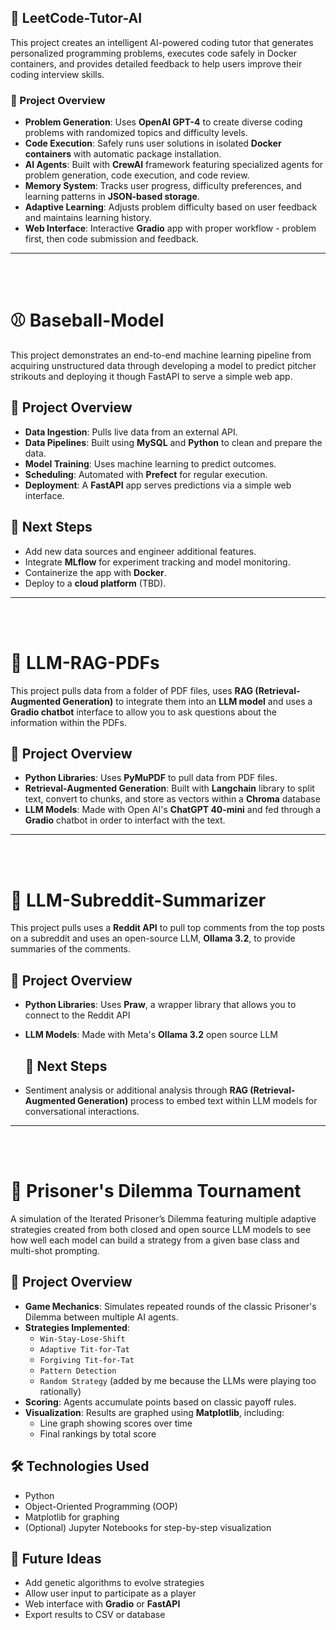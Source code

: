 ## **🚀 LeetCode-Tutor-AI**
This project creates an intelligent AI-powered coding tutor that generates personalized programming problems, executes code safely in Docker containers, and provides detailed feedback to help users improve their coding interview skills.

### **🔧 Project Overview**
* **Problem Generation**: Uses **OpenAI GPT-4** to create diverse coding problems with randomized topics and difficulty levels.
* **Code Execution**: Safely runs user solutions in isolated **Docker containers** with automatic package installation.
* **AI Agents**: Built with **CrewAI** framework featuring specialized agents for problem generation, code execution, and code review.
* **Memory System**: Tracks user progress, difficulty preferences, and learning patterns in **JSON-based storage**.
* **Adaptive Learning**: Adjusts problem difficulty based on user feedback and maintains learning history.
* **Web Interface**: Interactive **Gradio** app with proper workflow - problem first, then code submission and feedback.

---
<br><br>

# ⚾ Baseball-Model

This project demonstrates an end-to-end machine learning pipeline from acquiring unstructured data through developing a model to predict pitcher strikouts and deploying it though FastAPI to serve a simple web app.

## 🔧 Project Overview

- **Data Ingestion**: Pulls live data from an external API.
- **Data Pipelines**: Built using **MySQL** and **Python** to clean and prepare the data.
- **Model Training**: Uses machine learning to predict outcomes.
- **Scheduling**: Automated with **Prefect** for regular execution.
- **Deployment**: A **FastAPI** app serves predictions via a simple web interface.

## 🚀 Next Steps

- Add new data sources and engineer additional features.
- Integrate **MLflow** for experiment tracking and model monitoring.
- Containerize the app with **Docker**.
- Deploy to a **cloud platform** (TBD).

---
<br><br>


# 📰 LLM-RAG-PDFs

This project pulls data from a folder of PDF files, uses **RAG (Retrieval-Augmented Generation)** to integrate them into an **LLM model** and uses a **Gradio chatbot** interface to allow you to ask questions about the information within the PDFs.

## 🔧 Project Overview

- **Python Libraries**: Uses **PyMuPDF** to pull data from PDF files.
- **Retrieval-Augmented Generation**: Built with **Langchain** library to split text, convert to chunks, and store as vectors within a **Chroma** database
- **LLM Models**: Made with Open AI's **ChatGPT 40-mini** and fed through a **Gradio** chatbot in order to interfact with the text.

---
<br><br>


# 🤖  LLM-Subreddit-Summarizer

This project pulls uses a **Reddit API** to pull top comments from the top posts on a subreddit and uses an open-source LLM, **Ollama 3.2**, to provide summaries of the comments.

## 🔧 Project Overview

- **Python Libraries**: Uses **Praw**,  a wrapper library that allows you to connect to the Reddit API
- **LLM Models**: Made with Meta's **Ollama 3.2** open source LLM

  ## 🚀 Next Steps

- Sentiment analysis or additional analysis through **RAG (Retrieval-Augmented Generation)** process to embed text within LLM models for conversational interactions.

---
<br><br>


# 🤝 Prisoner's Dilemma Tournament

A simulation of the Iterated Prisoner’s Dilemma featuring multiple adaptive strategies created from both closed and open source LLM models to see how well each model can build a strategy from a given base class and multi-shot prompting.

## 🔧 Project Overview

- **Game Mechanics**: Simulates repeated rounds of the classic Prisoner's Dilemma between multiple AI agents.
- **Strategies Implemented**:
  - `Win-Stay-Lose-Shift`
  - `Adaptive Tit-for-Tat`
  - `Forgiving Tit-for-Tat`
  - `Pattern Detection`
  - `Random Strategy` (added by me because the LLMs were playing too rationally)
- **Scoring**: Agents accumulate points based on classic payoff rules.
- **Visualization**: Results are graphed using **Matplotlib**, including:
  - Line graph showing scores over time
  - Final rankings by total score

## 🛠️ Technologies Used

- Python
- Object-Oriented Programming (OOP)
- Matplotlib for graphing
- (Optional) Jupyter Notebooks for step-by-step visualization

## 🚀 Future Ideas

- Add genetic algorithms to evolve strategies
- Allow user input to participate as a player
- Web interface with **Gradio** or **FastAPI**
- Export results to CSV or database
